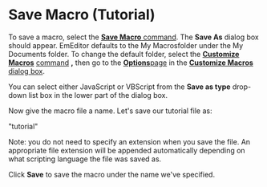 # Save Macro (Tutorial)

To save a macro, select the [**Save Macro** command](../../cmd/macros/macro_save). The **Save As** dialog box should appear. EmEditor defaults to the My Macrosfolder under the My Documents folder. To change the default folder,
select the **[Customize Macros](../../cmd/macros/customize_macro)** [command](../../cmd/macros/customize_macro) **,** then go to the [**Options**page](../../dlg/macro_customize/options/index) in the
[**Customize Macros** dialog box](../../dlg/macro_customize/index).

You can select either JavaScript or VBScript from the
**Save as type** drop-down list box
in the lower part of the dialog box.

Now give the macro file a name. Let's save our tutorial file as:

"tutorial"

Note: you do not need to specify an extension when you save the file. An
appropriate file extension will be appended automatically depending on what
scripting language the file was saved as.

Click **Save** to save the macro under the name we've specified.
